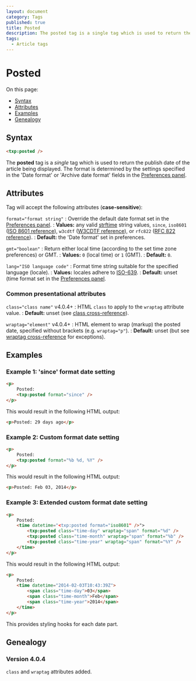 ```yaml
---
layout: document
category: Tags
published: true
title: Posted
description: The posted tag is a single tag which is used to return the publish date of the article being displayed.
tags:
  - Article tags
---
```


# Posted

On this page:

* [Syntax](#syntax)
* [Attributes](#attributes)
* [Examples](#examples)
* [Genealogy](#genealogy)

## Syntax

~~~ html
<txp:posted />
~~~

The **posted** tag is a *single* tag which is used to return the publish date of the article being displayed. The format is determined by the settings specified in the 'Date format' or 'Archive date format' fields in the [Preferences panel](https://docs.textpattern.com/administration/preferences-panel).

## Attributes

Tag will accept the following attributes (**case-sensitive**):

`format="format string"`
: Override the default date format set in the [Preferences panel](https://docs.textpattern.com/administration/preferences-panel).
: **Values:** any valid [strftime](https://secure.php.net/strftime) string values, `since`, `iso8601` ([ISO 8601 reference](https://en.wikipedia.org/wiki/ISO_8601)), `w3cdtf` ([W3CDTF reference](https://www.w3.org/TR/NOTE-datetime)), or `rfc822` ([RFC 822 reference](https://www.w3.org/Protocols/rfc822/#z28)).
: **Default:** the 'Date format' set in preferences.

`gmt="boolean"`
: Return either local time (according to the set time zone preferences) or GMT.
: **Values:** `0` (local time) or `1` (GMT).
: **Default:** `0`.

`lang="ISO language code"`
: Format time string suitable for the specified language (locale).
: **Values:** locales adhere to [ISO-639](https://en.wikipedia.org/wiki/ISO_639-2).
: **Default:** unset (time format set in the [Preferences panel](https://docs.textpattern.com/administration/preferences-panel).

### Common presentational attributes

`class="class name"` <span class="footnote warning">v4.0.4+</span>
: HTML `class` to apply to the `wraptag` attribute value.
: **Default:** unset (see [class cross-reference](https://docs.textpattern.com/tags/tag-attributes-cross-reference#class)).

`wraptag="element"` <span class="footnote warning">v4.0.4+</span>
: HTML element to wrap (markup) the posted date, specified without brackets (e.g. `wraptag="p"`).
: **Default:** unset (but see [wraptag cross-reference](https://docs.textpattern.com/tags/tag-attributes-cross-reference#wraptag) for exceptions).

## Examples

### Example 1: 'since' format date setting

~~~ html
<p>
    Posted:
    <txp:posted format="since" />
</p>
~~~

This would result in the following HTML output:

~~~ html
<p>Posted: 29 days ago</p>
~~~

### Example 2: Custom format date setting

~~~ html
<p>
    Posted:
    <txp:posted format="%b %d, %Y" />
</p>
~~~

This would result in the following HTML output:

~~~ html
<p>Posted: Feb 03, 2014</p>
~~~

### Example 3: Extended custom format date setting

~~~ html
<p>
    Posted:
    <time datetime="<txp:posted format="iso8601" />">
        <txp:posted class="time-day" wraptag="span" format="%d" />
        <txp:posted class="time-month" wraptag="span" format="%b" />
        <txp:posted class="time-year" wraptag="span" format="%Y" />
    </time>
</p>
~~~

This would result in the following HTML output:

~~~ html
<p>
    Posted:
    <time datetime="2014-02-03T10:43:39Z">
        <span class="time-day">03</span>
        <span class="time-month">Feb</span>
        <span class="time-year">2014</span>
    </time>
</p>
~~~

This provides styling hooks for each date part.

## Genealogy

### Version 4.0.4

`class` and `wraptag` attributes added.
